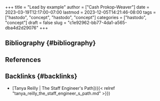 +++
title = "Lead by example"
author = ["Cash Prokop-Weaver"]
date = 2023-03-19T12:17:00-07:00
lastmod = 2023-12-05T14:21:46-08:00
tags = ["hastodo", "concept", "hastodo", "concept"]
categories = ["hastodo", "concept"]
draft = false
slug = "c1e92962-bb77-4da1-a565-dba4d2d29076"
+++

## Bibliography {#bibliography}

## References

<style>.csl-entry{text-indent: -1.5em; margin-left: 1.5em;}</style><div class="csl-bib-body">
</div>


## Backlinks {#backlinks}

-   [Tanya Reilly | The Staff Engineer's Path]({{< relref "tanya_reilly_the_staff_engineer_s_path.md" >}})
